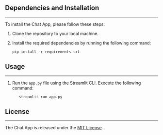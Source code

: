 ## Dependencies and Installation
----------------------------
To install the Chat App, please follow these steps:

1. Clone the repository to your local machine.

2. Install the required dependencies by running the following command:
   ```
   pip install -r requirements.txt

## Usage
-----
1. Run the `app.py` file using the Streamlit CLI. Execute the following command:
   ```
      streamlit run app.py
## License
-------
The Chat App is released under the [MIT License](https://opensource.org/licenses/MIT).
